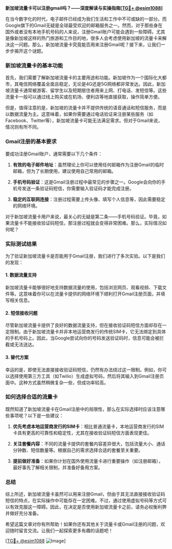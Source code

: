 **新加坡流量卡可以注册gmail吗？——深度解读与实操指南[[TG💪+ @esim1088](https://t.me/s/esim1088)]**

在当今数字化的时代，电子邮件已经成为我们生活和工作中不可或缺的一部分。而Google旗下的Gmail无疑是全球最受欢迎的邮箱服务之一。然而，对于那些身在国外或者没有本地手机号码的人来说，注册Gmail账户可能会遇到一些障碍。尤其是像新加坡这样的热门旅游和工作目的地，很多人会考虑使用新加坡的流量卡来解决这一问题。那么，新加坡流量卡究竟能否用来注册Gmail呢？接下来，让我们一步步揭开这个谜题。

### 新加坡流量卡的基本功能

首先，我们需要了解新加坡流量卡的主要用途和功能。新加坡作为一个国际化大都市，其电信网络覆盖全面且稳定，无论是4G还是5G网络都非常发达。因此，新加坡流量卡通常被游客、留学生以及短期居住者用来上网、打电话、发短信等。这些流量卡一般可以通过线上购买或在机场、便利店等地直接获取，操作简单方便。

但是，值得注意的是，新加坡的流量卡并不提供传统的语音通话和短信服务，而是以数据流量为主。这意味着，如果你需要通过电话验证来注册某些服务（如Facebook、Twitter等），新加坡流量卡可能无法满足需求。但对于Gmail来说，情况则有所不同。

### Gmail注册的基本要求

要成功注册Gmail账户，通常需要以下几个条件：

1. **有效的电子邮件地址**：虽然理论上你可以使用任何邮箱作为注册Gmail的临时邮箱，但为了长期使用，建议使用自己常用的邮箱。
   
2. **手机号码验证**：这是Gmail注册过程中最常见的步骤之一。Google会向你的手机号发送一条验证码短信，你需要输入验证码才能完成注册。

3. **稳定的互联网连接**：注册过程需要上传头像、填写个人信息等，因此需要稳定的网络环境。

对于新加坡流量卡用户来说，最关心的无疑是第二条——手机号码验证。毕竟，如果流量卡不能接收验证码短信，那注册过程就会变得非常困难。那么，实际情况如何呢？

### 实际测试结果

为了验证新加坡流量卡是否能用于Gmail注册，我们进行了多次实验。以下是我们的发现：

#### 1. 数据流量支持
新加坡流量卡能够很好地支持数据流量的使用，包括浏览网页、观看视频、下载文件等。这意味着你可以在流量卡提供的网络环境下顺利打开Gmail注册页面，并填写相关信息。

#### 2. 短信接收问题
尽管新加坡流量卡提供了良好的数据流量支持，但在接收验证码短信方面却存在一定限制。由于新加坡流量卡并非本地运营商发行的传统SIM卡，它无法绑定到具体的手机号码上。因此，当Google尝试向你的号码发送验证码时，信息可能会被拦截或无法送达。

#### 3. 替代方案
幸运的是，即使无法直接接收验证码短信，仍然有办法绕过这一限制。例如，你可以选择使用第三方工具（如Twilio）生成虚拟号码，然后将其输入到Gmail注册页面中。这种方式虽然稍微复杂一些，但成功率较高。

### 如何选择合适的流量卡

既然知道了新加坡流量卡在Gmail注册中的局限性，那么在实际选择时应该注意哪些事项呢？以下是一些建议：

1. **优先考虑本地运营商发行的SIM卡**：相比普通流量卡，本地运营商发行的SIM卡具有更高的可靠性和稳定性，尤其在接收验证码短信方面表现更佳。

2. **关注套餐内容**：不同的流量卡提供的套餐内容差异很大，包括流量大小、通话分钟数、短信数量等。根据自己的需求选择合适的套餐至关重要。

3. **提前做好准备**：如果你计划在国外使用流量卡进行重要操作（如注册邮箱），最好事先了解相关限制，并准备好备用方案。

### 总结

综上所述，新加坡流量卡虽然可以用来注册Gmail，但由于其无法直接接收验证码短信的特点，在实际操作中可能存在一定困难。不过，通过使用虚拟号码等方式可以有效克服这一障碍。因此，在决定是否使用新加坡流量卡之前，请务必权衡利弊并做好充分准备。

希望这篇文章对你有所帮助！如果你还有其他关于流量卡或Gmail注册的问题，欢迎随时留言交流。让我们一起探索更多有趣的话题吧！

[[TG💪+ @esim1088](https://t.me/s/esim1088) ![Image](https://i.postimg.cc/4NQfJmqS/Snipaste-2025-05-13-00-14-12.png)]